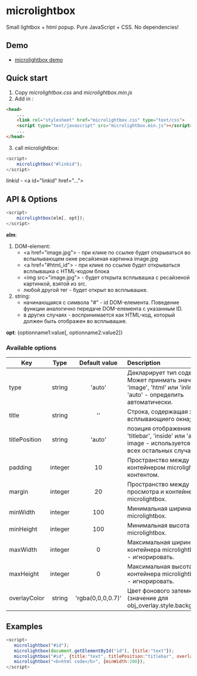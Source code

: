 # microlightbox
Small lightbox + html popup. Pure JavaScript + CSS. No dependencies!

## Demo

* [microlightbox demo](http://kyberprizrak.ru/microlightbox/test.html)

## Quick start

1) Copy *microlightbox.css* and *microlightbox.min.js*
2) Add in <head>:

```html
<head>
    ...
    <link rel="stylesheet" href="microlightbox.css" type="text/css">
    <script type="text/javascript" src="microlightbox.min.js"></script>
    ...
</head>
```
3) call microlightbox:
```js
<script>
    microlightbox("#linkid");
</script>
```
*linkid* - &lt;a id="linkid" href="..."&gt;

## API & Options

```js
<script>
    microlightbox(elm[, opt]);
</script>
```
**elm**:
1. DOM-element:
   * &lt;a href="image.jpg"&gt; - при клике по ссылке будет открываться во вспылывающем окне ресайзеная картинка image.jpg
   * &lt;a href="#html_id"&gt; - при клике по ссылке будет открываться всплывашка с HTML-кодом блока <div id="html_id">
   * &lt;img src="image.jpg"&gt; - будет открыта всплывашка с ресайзеной картинкой, взятой из src.
   * любой другой тег - будет открыт во всплывашке.
2. string:
   * начинающаяся с символа "#" - id DOM-елемента. Поведение функции аналогично передаче DOM-елемента с указанным ID.
   * в других случаях - воспринимается как HTML-код, который должен быть отображен во всплывашке.

**opt**: {optionname1:value[, optionname2:value2]}

### Available options
| Key           |  Type   | Default value     | Description      |
| ------------- |:-------:|:-----------------:| :----------------|
| type          | string  | 'auto'            | Декларирует тип содержимого. Может принмать значения: 'auto', 'image', 'html' или 'inline'. Если 'auto' - определить автоматически. |
| title         | string  | ''                | Строка, содержащая заловок всплывающиего окна; |
| titlePosition | string  | 'auto'            | позиция отображения title: 'titlebar', 'inside' или 'auto' (для image - используется inside, во всех остальных случаях - titlebar) |
| padding       | integer | 10                | Пространство между контейнером microlightbox и контентом. |
| margin        | integer | 20                | Пространство между областью просмотра и контейнером microlightbox. |
| minWidth      | integer | 100               | Минимальная ширина контейнера microlightbox. |
| minHeight     | integer | 100               | Минимальная высота контейнера microlightbox. |
| maxWidth      | integer | 0                 | Максимальная ширина контейнера microlightbox. Если 0 - игнорировать. |
| maxHeight     | integer | 0                 | Максимальная высота контейнера microlightbox. Если 0 - игнорировать. |
| overlayColor  | string  | 'rgba(0,0,0,0.7)' | Цвет фонового затемнения (значение для obj_overlay.style.backgroundColor). |

 
 ## Examples
 
 ```js
<script>
    microlightbox("#id");
    microlightbox(document.getElementById("id"), {title:"text"});
    microlightbox("#id", {title:"text", titlePosition:"titlebar", overlayColor:''});
    microlightbox("<b>html code</b>", {minWidth:200});    
</script>
```
